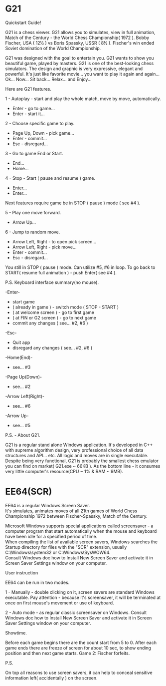 # G21

Quickstart Guide! 

G21 is a chess viewer.
G21 allows you to simulates, view in full animation, Match of the Century - the World Chess Championship( 1972 ).
Bobby Fischer, USA ( 12½ ) vs Boris Spassky, USSR ( 8½ ). 
Fischer's win ended Soviet domination of the World Championship.

G21 was designed with the goal to entertain you.
G21 wants to show you beautiful game, played by masters.
G21 is one of the best-looking chess simulators.
The design and graphic is very expressive, elegant and powerful.
It's just like favorite movie... you want to play it again and again...
Ok... Now... 
Sit back... Relax... and Enjoy...

Here are G21 features.

1 - Autoplay - start and play the whole match, move by move, automatically.
   - Enter - go to game...
   - Enter - start it...

2 - Choose specific game to play. 
   - Page Up, Down - pick game...
   - Enter - commit...
   - Esc - disregard...

3 - Go to game End or Start.
   - End...
   - Home...

4 - Stop - Start ( pause and resume ) game. 
   - Enter...
   - Enter...

Next features require game be in STOP ( pause ) mode ( see #4 ).

5 - Play one move forward. 
   - Arrow Up...  

6 - Jump to random move.
   - Arrow Left, Right - to open pick screen...
   - Arrow Left, Right - pick move...
   - Enter - commit...
   - Esc - disregard...

You still in STOP ( pause ) mode.
Can utilize #5, #6 in loop. 
To go back to START( resume full animation ) - push Enter( see #4 ).
                 
P.S. Keyboard interface summary(no mouse).

-Enter-
  - start game
  - ( already in game ) - switch mode ( STOP - START )          
  - ( at welcome screen ) - go to first game
  - ( at FIN or G2 screen ) - go to next game
  - commit any changes ( see... #2, #6 ) 
  
-Esc-
  - Quit app
  - disregard any changes ( see... #2, #6 )
  
-Home(End)-
  - see... #3
  
-Page Up(Down)-
  - see... #2
  
-Arrow Left(Right)-
  - see... #6
  
-Arrow Up-
  - see... #5

P.S. - About G21.

G21 is a regular stand alone Windows application.
It's developed in C++ with supreme algorithm design, very professional choice of all data structures and API... etc.
All logic and moves are in single executable. 
Despite being very functional, G21 is probably the smallest chess emulator you can find on market( G21.exe ~ 66KB ).
As the bottom line - it consumes very little computer's resource(CPU ~ 1% & RAM ~ 9MB).

# EE64(SCR)

EE64 is a regular Windows Screen Saver.  
It's simulates, animates moves of all 21th games of World Chess Championship 1972 between Fischer-Spassky, Match of the Century.

Microsoft Windows supports special applications called screensaver - a computer program that start automatically when the mouse and keyboard have been idle
for a specified period of time.  
When compiling the list of available screen savers, Windows searches the Startup directory for files with the "SCR" extension, usually C:\Windows\system32 
or C:\Windows\SysWOW64.  
Consult Windows doc how to Install New Screen Saver and activate it in Screen Saver Settings window on your computer.

User instruction

EE64 can be run in two modes.

1 - Manually - double clicking on it, screen savers are standard Windows executable.   Pay attention - because it's screensaver, it will be terminated at         once on first mouse's movement or use of keyboard.

2 - Auto mode - as regular classic screensaver on Windows.   Consult Windows doc how to Install New Screen Saver and activate it in Screen Saver Settings         window on your computer.  
      
Showtime.

Before each game begins there are the count start from 5 to 0.   After each game ends there are freeze of screen for about 10 sec, to show ending position and then next game starts.   Game 2: Fischer forfeits.

P.S.

On top all reasons to use screen savers, it can help to conceal sensitive information left( accidentally ) on the screen.
